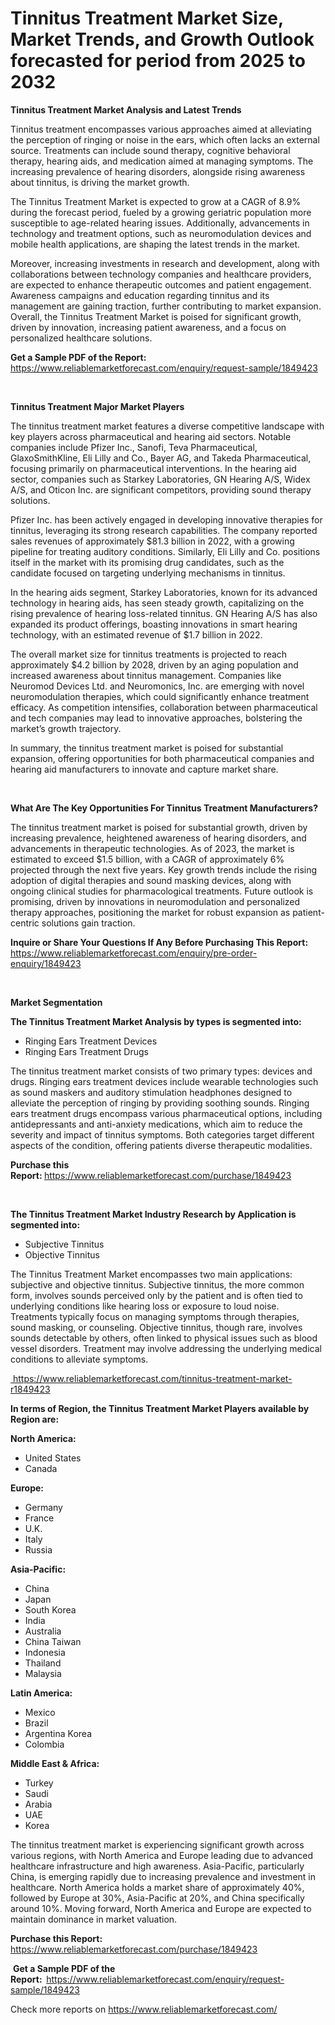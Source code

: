 <p><h1>Tinnitus Treatment Market Size, Market Trends, and Growth Outlook forecasted for period from 2025 to 2032</h1></p><p><strong>Tinnitus Treatment Market Analysis and Latest Trends</strong></p>
<p><p>Tinnitus treatment encompasses various approaches aimed at alleviating the perception of ringing or noise in the ears, which often lacks an external source. Treatments can include sound therapy, cognitive behavioral therapy, hearing aids, and medication aimed at managing symptoms. The increasing prevalence of hearing disorders, alongside rising awareness about tinnitus, is driving the market growth. </p><p>The Tinnitus Treatment Market is expected to grow at a CAGR of 8.9% during the forecast period, fueled by a growing geriatric population more susceptible to age-related hearing issues. Additionally, advancements in technology and treatment options, such as neuromodulation devices and mobile health applications, are shaping the latest trends in the market. </p><p>Moreover, increasing investments in research and development, along with collaborations between technology companies and healthcare providers, are expected to enhance therapeutic outcomes and patient engagement. Awareness campaigns and education regarding tinnitus and its management are gaining traction, further contributing to market expansion. Overall, the Tinnitus Treatment Market is poised for significant growth, driven by innovation, increasing patient awareness, and a focus on personalized healthcare solutions.</p></p>
<p><strong>Get a Sample PDF of the Report:&nbsp;</strong> <a href="https://www.reliablemarketforecast.com/enquiry/request-sample/1849423?utm_campaign=2740&utm_medium=2&utm_source=Github&utm_content=ia&utm_term=03032025&utm_id=tinnitus-treatment">https://www.reliablemarketforecast.com/enquiry/request-sample/1849423</a></p>
<p>&nbsp;</p>
<p><strong>Tinnitus Treatment Major Market Players</strong></p>
<p><p>The tinnitus treatment market features a diverse competitive landscape with key players across pharmaceutical and hearing aid sectors. Notable companies include Pfizer Inc., Sanofi, Teva Pharmaceutical, GlaxoSmithKline, Eli Lilly and Co., Bayer AG, and Takeda Pharmaceutical, focusing primarily on pharmaceutical interventions. In the hearing aid sector, companies such as Starkey Laboratories, GN Hearing A/S, Widex A/S, and Oticon Inc. are significant competitors, providing sound therapy solutions.</p><p>Pfizer Inc. has been actively engaged in developing innovative therapies for tinnitus, leveraging its strong research capabilities. The company reported sales revenues of approximately $81.3 billion in 2022, with a growing pipeline for treating auditory conditions. Similarly, Eli Lilly and Co. positions itself in the market with its promising drug candidates, such as the candidate focused on targeting underlying mechanisms in tinnitus.</p><p>In the hearing aids segment, Starkey Laboratories, known for its advanced technology in hearing aids, has seen steady growth, capitalizing on the rising prevalence of hearing loss-related tinnitus. GN Hearing A/S has also expanded its product offerings, boasting innovations in smart hearing technology, with an estimated revenue of $1.7 billion in 2022.</p><p>The overall market size for tinnitus treatments is projected to reach approximately $4.2 billion by 2028, driven by an aging population and increased awareness about tinnitus management. Companies like Neuromod Devices Ltd. and Neuromonics, Inc. are emerging with novel neuromodulation therapies, which could significantly enhance treatment efficacy. As competition intensifies, collaboration between pharmaceutical and tech companies may lead to innovative approaches, bolstering the market’s growth trajectory. </p><p>In summary, the tinnitus treatment market is poised for substantial expansion, offering opportunities for both pharmaceutical companies and hearing aid manufacturers to innovate and capture market share.</p></p>
<p>&nbsp;</p>
<p><strong>What Are The Key Opportunities For Tinnitus Treatment Manufacturers?</strong></p>
<p><p>The tinnitus treatment market is poised for substantial growth, driven by increasing prevalence, heightened awareness of hearing disorders, and advancements in therapeutic technologies. As of 2023, the market is estimated to exceed $1.5 billion, with a CAGR of approximately 6% projected through the next five years. Key growth trends include the rising adoption of digital therapies and sound masking devices, along with ongoing clinical studies for pharmacological treatments. Future outlook is promising, driven by innovations in neuromodulation and personalized therapy approaches, positioning the market for robust expansion as patient-centric solutions gain traction.</p></p>
<p><strong>Inquire or Share Your Questions If Any Before Purchasing This Report:</strong> <a href="https://www.reliablemarketforecast.com/enquiry/pre-order-enquiry/1849423?utm_campaign=2740&utm_medium=2&utm_source=Github&utm_content=ia&utm_term=03032025&utm_id=tinnitus-treatment">https://www.reliablemarketforecast.com/enquiry/pre-order-enquiry/1849423</a></p>
<p>&nbsp;</p>
<p><strong>Market Segmentation</strong></p>
<p><strong>The Tinnitus Treatment Market Analysis by types is segmented into:</strong></p>
<p><ul><li>Ringing Ears Treatment Devices</li><li>Ringing Ears Treatment Drugs</li></ul></p>
<p><p>The tinnitus treatment market consists of two primary types: devices and drugs. Ringing ears treatment devices include wearable technologies such as sound maskers and auditory stimulation headphones designed to alleviate the perception of ringing by providing soothing sounds. Ringing ears treatment drugs encompass various pharmaceutical options, including antidepressants and anti-anxiety medications, which aim to reduce the severity and impact of tinnitus symptoms. Both categories target different aspects of the condition, offering patients diverse therapeutic modalities.</p></p>
<p><strong>Purchase this Report:&nbsp;</strong><a href="https://www.reliablemarketforecast.com/purchase/1849423?utm_campaign=2740&utm_medium=2&utm_source=Github&utm_content=ia&utm_term=03032025&utm_id=tinnitus-treatment">https://www.reliablemarketforecast.com/purchase/1849423</a></p>
<p>&nbsp;</p>
<p><strong>The Tinnitus Treatment Market Industry Research by Application is segmented into:</strong></p>
<p><ul><li>Subjective Tinnitus</li><li>Objective Tinnitus</li></ul></p>
<p><p>The Tinnitus Treatment Market encompasses two main applications: subjective and objective tinnitus. Subjective tinnitus, the more common form, involves sounds perceived only by the patient and is often tied to underlying conditions like hearing loss or exposure to loud noise. Treatments typically focus on managing symptoms through therapies, sound masking, or counseling. Objective tinnitus, though rare, involves sounds detectable by others, often linked to physical issues such as blood vessel disorders. Treatment may involve addressing the underlying medical conditions to alleviate symptoms.</p></p>
<p><a href="https://www.reliablemarketforecast.com/tinnitus-treatment-market-r1849423?utm_campaign=2740&utm_medium=2&utm_source=Github&utm_content=ia&utm_term=03032025&utm_id=tinnitus-treatment">&nbsp;https://www.reliablemarketforecast.com/tinnitus-treatment-market-r1849423</a></p>
<p><strong>In terms of Region, the Tinnitus Treatment Market Players available by Region are:</strong></p>
<p>
    <p> <strong> North America: </strong>
        <ul>
            <li>United States</li>
            <li>Canada</li>
        </ul>
        </p> 
    <p> <strong> Europe: </strong>
        <ul>
            <li>Germany</li>
            <li>France</li>
            <li>U.K.</li>
            <li>Italy</li>
            <li>Russia</li>
        </ul>
        </p> 
    <p> <strong> Asia-Pacific: </strong>
        <ul>
            <li>China</li>
            <li>Japan</li>
            <li>South Korea</li>
            <li>India</li>
            <li>Australia</li>
            <li>China Taiwan</li>
            <li>Indonesia</li>
            <li>Thailand</li>
            <li>Malaysia</li>
        </ul>
        </p> 
    <p> <strong> Latin America: </strong>
        <ul>
            <li>Mexico</li>
            <li>Brazil</li>
            <li>Argentina Korea</li>
            <li>Colombia</li>
        </ul>
        </p> 
    <p> <strong> Middle East & Africa: </strong>
        <ul>
            <li>Turkey</li>
            <li>Saudi</li>
            <li>Arabia</li>
            <li>UAE</li>
            <li>Korea</li>
        </ul>
    </p>
    </p>
<p><p>The tinnitus treatment market is experiencing significant growth across various regions, with North America and Europe leading due to advanced healthcare infrastructure and high awareness. Asia-Pacific, particularly China, is emerging rapidly due to increasing prevalence and investment in healthcare. North America holds a market share of approximately 40%, followed by Europe at 30%, Asia-Pacific at 20%, and China specifically around 10%. Moving forward, North America and Europe are expected to maintain dominance in market valuation.</p></p>
<p><strong>Purchase this Report: </strong><a href="https://www.reliablemarketforecast.com/purchase/1849423?utm_campaign=2740&utm_medium=2&utm_source=Github&utm_content=ia&utm_term=03032025&utm_id=tinnitus-treatment">https://www.reliablemarketforecast.com/purchase/1849423</a></p>
<p>&nbsp;<strong>Get a Sample PDF of the Report:&nbsp;&nbsp;</strong><a href="https://www.reliablemarketforecast.com/enquiry/request-sample/1849423?utm_campaign=2740&utm_medium=2&utm_source=Github&utm_content=ia&utm_term=03032025&utm_id=tinnitus-treatment">https://www.reliablemarketforecast.com/enquiry/request-sample/1849423</a></p>
<p><strong></strong></p>
<p>Check more reports on <a href="https://www.reliablemarketforecast.com/?utm_campaign=2740&utm_medium=2&utm_source=Github&utm_content=ia&utm_term=03032025&utm_id=tinnitus-treatment">https://www.reliablemarketforecast.com/</a></p>